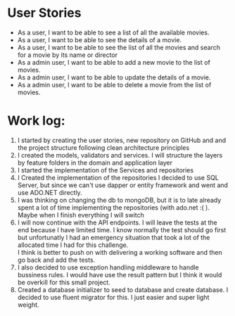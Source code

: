 # User Stories

- As a user, I want to be able to see a list of all the available movies.
- As a user, I want to be able to see the details of a movie.
- As a user, I want to be able to see the list of all the  movies and search for a movie by its name or director
- As a admin user, I want to be able to add a new movie to the list of movies.
- As a admin user, I want to be able to update the details of a movie.
- As a admin user, I want to be able to delete a movie from the list of movies.

# Work log:
1. I started by creating the user stories, new repository on GitHub and and the project structure following clean architecture principles 			
2. I created the models, validators and services.  I will structure the layers by feature folders in the domain and application layer 
3. I started the implementation of the Services and repositories
4. I Created the implementation of the repositories I decided to use SQL Server, but since we can't use dapper or entity framework and went and use ADO.NET directly.
5. I was thinking on changing the db to mongoDB, but it is to late already spent a lot of time implementing the repositories (with ado.net :( ). Maybe when I finish everything I will switch
6. I will now continue with the API endpoints. I will leave the tests at the end because I have limited time. I know normally the test  should go first but unfortunatly I had an emergency situation that took a lot of the allocated time I had for this challenge.		
I think is better to push on with delivering a working software and then go back and add the tests.
1. I also decided to use exception handling middleware to handle bussiness rules. I would have use the result pattern but I think it would be overkill for this small project.
1. Created a database initializer to seed to database and create database. I decided to use fluent migrator for this. I just easier and super light weight.
